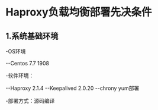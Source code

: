 # Haproxy负载均衡部署先决条件
## 1.系统基础环境
-OS环境

--Centos 7.7 1908


-软件环境：

--Haproxy 2.1.4
--Keepalived 2.0.20
--chrony yum部署

-部署方式：源码编译